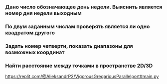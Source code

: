 ### Дано число обозначающее день недели. Выяснить является номер дня недели выходным
### По двум заданным числам проверять является ли одно квадратом другого
### Задать номер четверти, показать диапазоны для возможных координат
### Найти расстояние между точками в пространстве 2D/3D

https://replit.com/@AlieksandrP2/VigorousGregariousParallelport#main.py